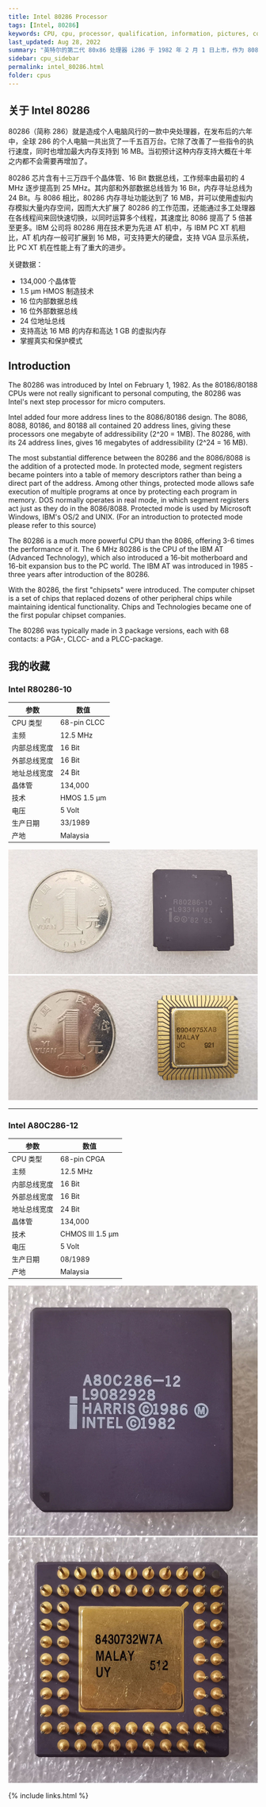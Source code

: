 ```yaml
---
title: Intel 80286 Processor
tags: [Intel, 80286]
keywords: CPU, cpu, processor, qualification, information, pictures, core, frequency, chip packaging, packaging, cpu info, x86, collection, amd, cyrix, harris, ibm, idt, iit, intel, motorola, nec, sgs, sgs-thomson, siemens, ST, signetics, mhs, ti, texas instruments, ulsi, umc, weitek, zilog, 808x, 8085, 8088, 8086, 80188, 80186, 80286, 286, 80386, 386, i386, Am386, 386sx, 386dx, 486, i486, 586, 486sx, 486dx, overdrive, 487, pentium, 586, 5x86, 386dlc, 386slc, 486dx2, mmx, ppro, pentium-pro, pro, athlon, duron, z80, dirk oppelt, dirk, oppelt, engineering, sample, samples
last_updated: Aug 28, 2022
summary: "英特尔的第二代 80x86 处理器 i286 于 1982 年 2 月 1 日上市，作为 8086 的直接后继产品，最初主要用于商用计算机。80 年代中期，在 286 系统的价格下降到可以承受的水平后，它们也进入了国内系统。80286 微处理器最重要的创新是保护模式。在“保护”模式下，处理器最多可以寻址 16 MB 内存，并且还可以保护内存和其他系统资源。一项极其重要的功能，对于未来的多任务处理至关重要。但是，对于 286 系统，仍然存在一些限制，例如可以选择直接从保护模式切换回实模式。与后来的 386 系统可以在运行期间来回切换相反，286 系统必须重新启动。"
sidebar: cpu_sidebar
permalink: intel_80286.html
folder: cpus
---
```


## 关于 Intel 80286

80286（简称 286）就是造成个人电脑风行的一款中央处理器，在发布后的六年中，全球 286 的个人电脑一共出货了一千五百万台。它除了改善了一些指令的执行速度，同时也增加最大内存支持到 16 MB。当初预计这种内存支持大概在十年之内都不会需要再增加了。

80286 芯片含有十三万四千个晶体管、16 Bit 数据总线，工作频率由最初的 4 MHz 逐步提高到 25 MHz。其内部和外部数据总线皆为 16 Bit，内存寻址总线为 24 Bit。与 8086 相比，80286 内存寻址功能达到了 16 MB，并可以使用虚拟内存模拟大量内存空间，因而大大扩展了 80286 的工作范围，还能通过多工处理器在各线程间来回快速切换，以同时运算多个线程，其速度比 8086 提高了 5 倍甚至更多。IBM 公司将 80286 用在技术更为先进 AT 机中，与 IBM PC XT 机相比，AT 机内存一般可扩展到 16 MB，可支持更大的硬盘，支持 VGA 显示系统，比 PC XT 机在性能上有了重大的进步。

关键数据：
- 134,000 个晶体管
- 1.5 µm HMOS 制造技术
- 16 位内部数据总线
- 16 位外部数据总线
- 24 位地址总线
- 支持高达 16 MB 的内存和高达 1 GB 的虚拟内存
- 掌握真实和保护模式

## Introduction

The 80286 was introduced by Intel on February 1, 1982. As the 80186/80188 CPUs were not really significant to personal computing, the 80286 was Intel's next step processor for micro computers.
 
Intel added four more address lines to the 8086/80186 design. The 8086, 8088, 80186, and 80188 all contained 20 address lines, giving these processors one megabyte of addressibility (2^20 = 1MB). The 80286, with its 24 address lines, gives 16 megabytes of addressibility (2^24 = 16 MB).
 
The most substantial difference between the 80286 and the 8086/8088 is the addition of a protected mode. In protected mode, segment registers became pointers into a table of memory descriptors rather than being a direct part of the address. Among other things, protected mode allows safe execution of multiple programs at once by protecting each program in memory. DOS normally operates in real mode, in which segment registers act just as they do in the 8086/8088. Protected mode is used by Microsoft Windows, IBM's OS/2 and UNIX. (For an introduction to protected mode please refer to this source)
 
The 80286 is a much more powerful CPU than the 8086, offering 3-6 times the performance of it. The 6 MHz 80286 is the CPU of the IBM AT (Advanced Technology), which also introduced a 16-bit motherboard and 16-bit expansion bus to the PC world. The IBM AT was introduced in 1985 - three years after introduction of the 80286.
 
With the 80286, the first "chipsets" were introduced. The computer chipset is a set of chips that replaced dozens of other peripheral chips while maintaining identical functionality. Chips and Technologies became one of the first popular chipset companies.
 
The 80286 was typically made in 3 package versions, each with 68 contacts: a PGA-, CLCC- and a PLCC-package.

## 我的收藏

### Intel R80286-10

| 参数 | 数值 |
| ------ | ------ |
| CPU 类型 | 68-pin CLCC |
| 主频 | 12.5 MHz |
| 内部总线宽度 | 16 Bit |
| 外部总线宽度 | 16 Bit |
| 地址总线宽度 | 24 Bit |
| 晶体管 | 134,000 |
| 技术 | HMOS 1.5 µm |
| 电压 | 5 Volt |
| 生产日期 | 33/1989 |
| 产地 | Malaysia |

![Intel R80286-10 正面](/images/cpus/Intel/Intel_R80286-10_1.jpg)
![Intel R80286-10 反面](/images/cpus/Intel/Intel_R80286-10_2.jpg)

---------

### Intel A80C286-12

| 参数 | 数值 |
| ------ | ------ |
| CPU 类型 | 68-pin CPGA |
| 主频 | 12.5 MHz |
| 内部总线宽度 | 16 Bit |
| 外部总线宽度 | 16 Bit |
| 地址总线宽度 | 24 Bit |
| 晶体管 | 134,000 |
| 技术 | CHMOS III 1.5 µm |
| 电压 | 5 Volt |
| 生产日期 | 08/1989 |
| 产地 | Malaysia |

![Intel A80C286-12 正面](/images/cpus/Intel/Intel_A80C286-12_1.jpg)
![Intel A80C286-12 反面](/images/cpus/Intel/Intel_A80C286-12_2.jpg)

{% include links.html %}
